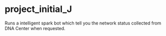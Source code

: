 # project_initial_J
Runs a intelligent spark bot which tell you the network status collected from DNA Center when requested.
